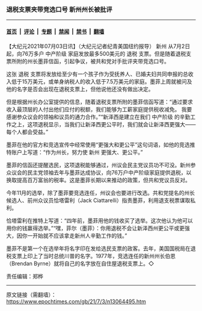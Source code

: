 ### 退税支票夹带竞选口号 新州州长被批评

---

#### [首页](../../../..?n13064495) &nbsp;|&nbsp; [评论](../../../../../epoch-comment?n13064495) &nbsp;|&nbsp; [专题](../../../../../epoch-special?n13064495) &nbsp;|&nbsp; [禁闻](../../../../../epoch-news?n13064495) &nbsp;|&nbsp; [禁书](../../../../../books?n13064495) &nbsp;|&nbsp; [翻墙](https://github.com/gfw-breaker/nogfw/blob/master/README.md?n13064495)


<div class="post_content" id="artbody" itemprop="articleBody">
 <!-- article content begin -->
 <p>
  【大纪元2021年07月03日讯】（大纪元记者纪青美国纽约报导）
  <ok href="https://www.epochtimes.com/gb/tag/%E6%96%B0%E5%B7%9E.html">
   新州
  </ok>
  从7月2日起，向76万多户
  <ok href="https://www.epochtimes.com/gb/tag/%E4%B8%AD%E4%BA%A7%E9%98%B6%E7%BA%A7.html">
   中产阶级
  </ok>
  家庭发放最多500美元的
  <ok href="https://www.epochtimes.com/gb/tag/%E9%80%80%E7%A8%8E.html">
   退税
  </ok>
  支票。但是随着退税支票所附的州长墨菲信函，引起争议，被共和党对手批评夹带竞选口号。
 </p>
 <p>
  这张
  <ok href="https://www.epochtimes.com/gb/tag/%E9%80%80%E7%A8%8E.html">
   退税
  </ok>
  支票将发放给至少有一个孩子作为受抚养人、已婚夫妇共同申报的总收入低于15万美元，或单身纳税人的收入低于7.5万美元的家庭。墨菲上周就被问及他的名字是否会出现在退税支票上，但他说他还没有做出决定。
 </p>
 <p>
  但是根据州长办公室提供的信息，随着退税支票所附的墨菲信函写道：“通过要求收入最顶层的人付出他们应付的税额，我们能够为工薪家庭提供税收减免。 我要感谢参众议会的领袖和议员的通力合作。”“新泽西是建立在我们
  <ok href="https://www.epochtimes.com/gb/tag/%E4%B8%AD%E4%BA%A7%E9%98%B6%E7%BA%A7.html">
   中产阶级
  </ok>
  的辛勤工作之上，这项退税显示，当我们让新泽西更公平时，我们就会让新泽西更强大——每个人都会受益。”
 </p>
 <p>
  墨菲在他的官方和竞选宣传中经常使用“更强大和更公平”这句词语，如他的竞选推特账户上写道：“作为州长，努力使
  <ok href="https://www.epochtimes.com/gb/tag/%E6%96%B0%E5%B7%9E.html">
   新州
  </ok>
  更强大、更公平。”
 </p>
 <p>
  墨菲的信函还提醒选民，这项退税能够通过，州议会民主党议员功不可没。新州参众议会的民主党领袖去年与墨菲达成协议，向76万户中产阶级家庭提供退税，以换取提高百万富翁的税率。这是墨菲长期以来推动的政策，但共和党议员反对。
 </p>
 <p>
  今年11月的选举，除了墨菲要竞选连任，州议会也要进行改选。共和党提名的州长候选人、前州众议员恰塔雷利（Jack Ciattarelli）指责墨菲，利用退支税票谋取私利。
 </p>
 <p>
  恰塔雷利在推特上写道：“四年前，墨菲用他的钱收买了选举。这次他认为他可以用你的钱赢得选举。”“嘿，菲尔（墨菲）：你用退税不会让新泽西州更公平或更强大，因你一开始就不应该拿走新州人辛勤工作的钱。”
 </p>
 <p>
  墨菲不是第一个在选举年将名字印在发给选民支票的政客。去年，美国国税局在退税支票上印上了当时总统川普的名字。1977年，竞选连任的新州州长伯恩（Brendan Byrne）就将自己的名字放在自住屋退税支票上。◇
 </p>
 <p>
  责任编辑：郑桦
 </p>
 <!-- article content end -->
 <div id="below_article_ad">
 </div>
</div>


---

原文链接（需翻墙）：https://www.epochtimes.com/gb/21/7/3/n13064495.htm
